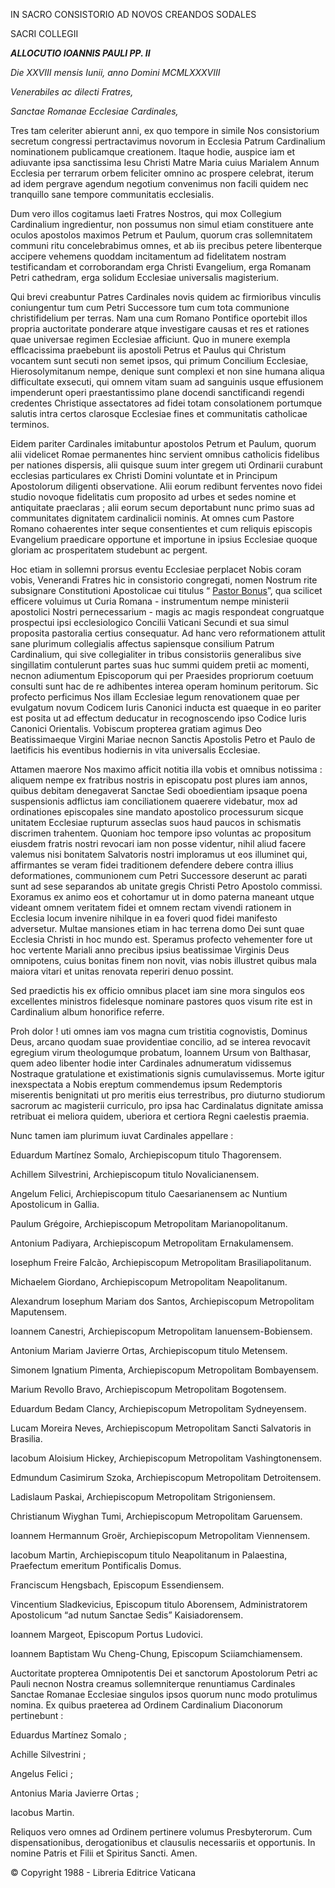 IN SACRO CONSISTORIO AD NOVOS CREANDOS SODALES

SACRI COLLEGII

***ALLOCUTIO IOANNIS PAULI PP. II***

*Die XXVIII mensis Iunii, anno Domini MCMLXXXVIII*

*Venerabiles ac dilecti Fratres,*

*Sanctae Romanae Ecclesiae Cardinales,*

Tres tam celeriter abierunt anni, ex quo tempore in simile Nos consistorium secretum congressi pertractavimus novorum in Ecclesia Patrum Cardinalium nominationem publicamque creationem. Itaque hodie, auspice iam et adiuvante ipsa sanctissima Iesu Christi Matre Maria cuius Marialem Annum Ecclesia per terrarum orbem feliciter omnino ac prospere celebrat, iterum ad idem pergrave agendum negotium convenimus non facili quidem nec tranquillo sane tempore communitatis ecclesialis.

Dum vero illos cogitamus laeti Fratres Nostros, qui mox Collegium Cardinalium ingredientur, non possumus non simul etiam constituere ante oculos apostolos maximos Petrum et Paulum, quorum cras sollemnitatem communi ritu concelebrabimus omnes, et ab iis precibus petere libenterque accipere vehemens quoddam incitamentum ad fidelitatem nostram testificandam et corroborandam erga Christi Evangelium, erga Romanam Petri cathedram, erga solidum Ecclesiae universalis magisterium.

Qui brevi creabuntur Patres Cardinales novis quidem ac firmioribus vinculis coniungentur tum cum Petri Successore tum cum tota communione christifidelium per terras. Nam una cum Romano Pontifice oportebit illos propria auctoritate ponderare atque investigare causas et res et rationes quae universae regimen Ecclesiae afficiunt. Quo in munere exempla efflcacissima praebebunt iis apostoli Petrus et Paulus qui Christum vocantem sunt secuti non semet ipsos, qui primum Concilium Ecclesiae, Hierosolymitanum nempe, denique sunt complexi et non sine humana aliqua difficultate exsecuti, qui omnem vitam suam ad sanguinis usque effusionem impenderunt operi praestantissimo plane docendi sanctificandi regendi credentes Christique assectatores ad fidei totam consolationem portumque salutis intra certos clarosque Ecclesiae fines et communitatis catholicae terminos.

Eidem pariter Cardinales imitabuntur apostolos Petrum et Paulum, quorum alii videlicet Romae permanentes hinc servient omnibus catholicis fidelibus per nationes dispersis, alii quisque suum inter gregem uti Ordinarii curabunt ecclesias particulares ex Christi Domini voluntate et in Principum Apostolorum diligenti observatione. Alii eorum redibunt ferventes novo fidei studio novoque fidelitatis cum proposito ad urbes et sedes nomine et antiquitate praeclaras ; alii eorum secum deportabunt nunc primo suas ad communitates dignitatem cardinalicii nominis. At omnes cum Pastore Romano cohaerentes inter seque consentientes et cum reliquis episcopis Evangelium praedicare opportune et importune in ipsius Ecclesiae quoque gloriam ac prosperitatem studebunt ac pergent.

Hoc etiam in sollemni prorsus eventu Ecclesiae perplacet Nobis coram vobis, Venerandi Fratres hic in consistorio congregati, nomen Nostrum rite subsignare Constitutioni Apostolicae cui titulus “ [Pastor Bonus](/content/john-paul-ii/la/apost_constitutions/documents/hf_jp-ii_apc_19880628_pastor-bonus-index.html)”, qua scilicet efficere voluimus ut Curia Romana - instrumentum nempe ministerii apostolici Nostri pernecessarium - magis ac magis respondeat congruatque prospectui ipsi ecclesiologico Concilii Vaticani Secundi et sua simul proposita pastoralia certius consequatur. Ad hanc vero reformationem attulit sane plurimum collegialis affectus sapiensque consilium Patrum Cardinalium, qui sive collegialiter in tribus consistoriis generalibus sive singillatim contulerunt partes suas huc summi quidem pretii ac momenti, necnon adiumentum Episcoporum qui per Praesides propriorum coetuum consulti sunt hac de re adhibentes interea operam hominum peritorum. Sic profecto perficimus Nos illam Ecclesiae legum renovationem quae per evulgatum novum Codicem Iuris Canonici inducta est quaeque in eo pariter est posita ut ad effectum deducatur in recognoscendo ipso Codice Iuris Canonici Orientalis. Vobiscum propterea gratiam agimus Deo Beatissimaeque Virgini Mariae necnon Sanctis Apostolis Petro et Paulo de laetificis his eventibus hodiernis in vita universalis Ecclesiae.

Attamen maerore Nos maximo afficit notitia illa vobis et omnibus notissima : aliquem nempe ex fratribus nostris in episcopatu post plures iam annos, quibus debitam denegaverat Sanctae Sedi oboedientiam ipsaque poena suspensionis adflictus iam conciliationem quaerere videbatur, mox ad ordinationes episcopales sine mandato apostolico processurum sicque unitatem Ecclesiae rupturum asseclas suos haud paucos in schismatis discrimen trahentem. Quoniam hoc tempore ipso voluntas ac propositum eiusdem fratris nostri revocari iam non posse videntur, nihil aliud facere valemus nisi bonitatem Salvatoris nostri imploramus ut eos illuminet qui, affirmantes se veram fidei traditionem defendere debere contra illius deformationes, communionem cum Petri Successore deserunt ac parati sunt ad sese separandos ab unitate gregis Christi Petro Apostolo commissi. Exoramus ex animo eos et cohortamur ut in domo paterna maneant utque videant omnem veritatem fidei et omnem rectam vivendi rationem in Ecclesia locum invenire nihilque in ea foveri quod fidei manifesto adversetur. Multae mansiones etiam in hac terrena domo Dei sunt quae Ecclesia Christi in hoc mundo est. Speramus profecto vehementer fore ut hoc vertente Mariali anno precibus ipsius beatissimae Virginis Deus omnipotens, cuius bonitas finem non novit, vias nobis illustret quibus mala maiora vitari et unitas renovata reperiri denuo possint.

Sed praedictis his ex officio omnibus placet iam sine mora singulos eos excellentes ministros fidelesque nominare pastores quos visum rite est in Cardinalium album honorifice referre.

Proh dolor ! uti omnes iam vos magna cum tristitia cognovistis, Dominus Deus, arcano quodam suae providentiae concilio, ad se interea revocavit egregium virum theologumque probatum, Ioannem Ursum von Balthasar, quem adeo libenter hodie inter Cardinales adnumeratum vidissemus Nostraque gratulatione et existimationis signis cumulavissemus. Morte igitur inexspectata a Nobis ereptum commendemus ipsum Redemptoris miserentis benignitati ut pro meritis eius terrestribus, pro diuturno studiorum sacrorum ac magisterii curriculo, pro ipsa hac Cardinalatus dignitate amissa retribuat ei meliora quidem, uberiora et certiora Regni caelestis praemia.

Nunc tamen iam plurimum iuvat Cardinales appellare :

Eduardum Martínez Somalo, Archiepiscopum titulo Thagorensem.

Achillem Silvestrini, Archiepiscopum titulo Novalicianensem.

Angelum Felici, Archiepiscopum titulo Caesarianensem ac Nuntium Apostolicum in Gallia.

Paulum Grégoire, Archiepiscopum Metropolitam Marianopolitanum.

Antonium Padiyara, Archiepiscopum Metropolitam Ernakulamensem.

Iosephum Freire Falcão, Archiepiscopum Metropolitam Brasiliapolitanum.

Michaelem Giordano, Archiepiscopum Metropolitam Neapolitanum.

Alexandrum Iosephum Mariam dos Santos, Archiepiscopum Metropolitam Maputensem.

Ioannem Canestri, Archiepiscopum Metropolitam Ianuensem-Bobiensem.

Antonium Mariam Javierre Ortas, Archiepiscopum titulo Metensem.

Simonem Ignatium Pimenta, Archiepiscopum Metropolitam Bombayensem.

Marium Revollo Bravo, Archiepiscopum Metropolitam Bogotensem.

Eduardum Bedam Clancy, Archiepiscopum Metropolitam Sydneyensem.

Lucam Moreira Neves, Archiepiscopum Metropolitam Sancti Salvatoris in Brasilia.

Iacobum Aloisium Hickey, Archiepiscopum Metropolitam Vashingtonensem.

Edmundum Casimirum Szoka, Archiepiscopum Metropolitam Detroitensem.

Ladislaum Paskai, Archiepiscopum Metropolitam Strigoniensem.

Christianum Wiyghan Tumi, Archiepiscopum Metropolitam Garuensem.

Ioannem Hermannum Groër, Archiepiscopum Metropolitam Viennensem.

Iacobum Martin, Archiepiscopum titulo Neapolitanum in Palaestina, Praefectum emeritum Pontificalis Domus.

Franciscum Hengsbach, Episcopum Essendiensem.

Vincentium Sladkevicius, Episcopum titulo Aborensem, Administratorem Apostolicum “ad nutum Sanctae Sedis” Kaisiadorensem.

Ioannem Margeot, Episcopum Portus Ludovici.

Ioannem Baptistam Wu Cheng-Chung, Episcopum Sciiamchiamensem.

Auctoritate propterea Omnipotentis Dei et sanctorum Apostolorum Petri ac Pauli necnon Nostra creamus sollemniterque renuntiamus Cardinales Sanctae Romanae Ecclesiae singulos ipsos quorum nunc modo protulimus nomina. Ex quibus praeterea ad Ordinem Cardinalium Diaconorum pertinebunt :

Eduardus Martínez Somalo ;

Achille Silvestrini ;

Angelus Felici ;

Antonius Maria Javierre Ortas ;

Iacobus Martin.

Reliquos vero omnes ad Ordinem pertinere volumus Presbyterorum. Cum dispensationibus, derogationibus et clausulis necessariis et opportunis. In nomine Patris et Filii et Spiritus Sancti. Amen.

© Copyright 1988 - Libreria Editrice Vaticana